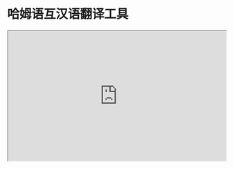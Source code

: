# 哈姆语互汉语翻译工具

<iframe src="http://lingojam.com/embed/HamudtoChineseTranslator" style="width:100%;height:300px;"></iframe>
